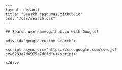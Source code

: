     ---
    layout: default
    title: "Search jasdumas.github.io"
    css: "/css/search.css"
    ---
    
    ## Search username.github.io with Google!
    
    <div id="google-custom-search">
    
    <script async src="https://cse.google.com/cse.js?cx=6283a7d6975a7d0fd"></script>
<div class="gcse-search"></div>
    
    
    </div>
